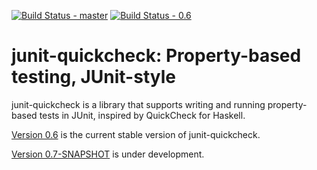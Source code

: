 [![Build Status - master](https://travis-ci.org/pholser/junit-quickcheck.svg?branch=master)](https://travis-ci.org/pholser/junit-quickcheck)
[![Build Status - 0.6](https://travis-ci.org/pholser/junit-quickcheck.svg?branch=0.6-branch)](https://travis-ci.org/pholser/junit-quickcheck)

# junit-quickcheck: Property-based testing, JUnit-style

junit-quickcheck is a library that supports writing and running property-based
tests in JUnit, inspired by QuickCheck for Haskell.

[Version 0.6](https://pholser.github.io/junit-quickcheck/index.html) is the
current stable version of junit-quickcheck.

[Version 0.7-SNAPSHOT](https://pholser.github.io/junit-quickcheck/site/0.7-SNAPSHOT)
is under development.
